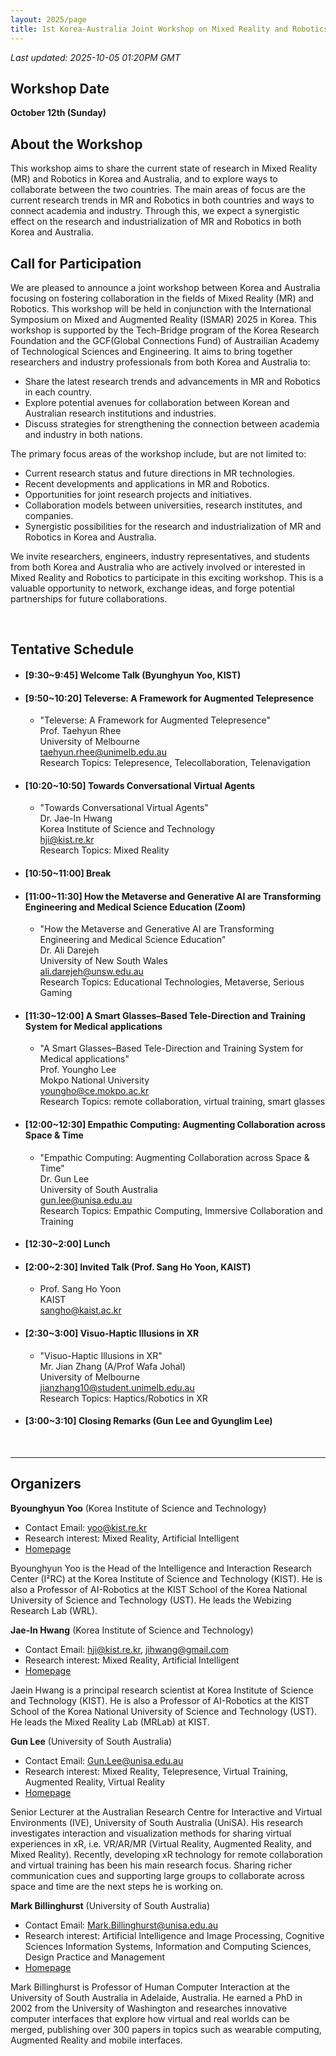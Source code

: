 ```yaml
---
layout: 2025/page
title: 1st Korea-Australia Joint Workshop on Mixed Reality and Robotics (KAMRR’25)
---
```


<!-- add custom title css style for this page -->
<style>
.hero-title h1,
.hero-section h1,
h1.page-title,
main h1:first-of-type {
  font-size: clamp(1rem, 3vw + 0.5rem, 2.8rem);
  line-height: 1.2;
  letter-spacing: -0.01em;
  word-break: keep-all;
  overflow-wrap: anywhere;
  margin-bottom: 0.5em;
  text-align: center;
}

@media (max-width: 400px) {
  .hero-title h1,
  .hero-section h1,
  h1.page-title,
  main h1:first-of-type {
    font-size: 1.2rem;
  }
}

@media (max-width: 250px) {
  .hero-title h1,
  .hero-section h1,
  h1.page-title,
  main h1:first-of-type {
    font-size: 1rem;
  }
}
</style>

*Last updated: 2025-10-05 01:20PM GMT*

## Workshop Date
**October 12th (Sunday)**

## About the Workshop
This workshop aims to share the current state of research in Mixed Reality (MR) and Robotics in Korea and Australia, and to explore ways to collaborate between the two countries. The main areas of focus are the current research trends in MR and Robotics in both countries and ways to connect academia and industry. Through this, we expect a synergistic effect on the research and industrialization of MR and Robotics in both Korea and Australia.

## Call for Participation
We are pleased to announce a joint workshop between Korea and Australia focusing on fostering collaboration in the fields of Mixed Reality (MR) and Robotics. This workshop will be held in conjunction with the International Symposium on Mixed and Augmented Reality (ISMAR) 2025 in Korea. 
This workshop is supported by the Tech-Bridge program of the Korea Research Foundation and the GCF(Global Connections Fund) of Austrailian Academy of Technological Sciences and Engineering. It aims to bring together researchers and industry professionals from both Korea and Australia to:

  - Share the latest research trends and advancements in MR and Robotics in each country.
  - Explore potential avenues for collaboration between Korean and Australian research institutions and industries.
  - Discuss strategies for strengthening the connection between academia and industry in both nations.

The primary focus areas of the workshop include, but are not limited to:
  - Current research status and future directions in MR technologies. 
  - Recent developments and applications in MR and Robotics. 
  - Opportunities for joint research projects and initiatives. 
  - Collaboration models between universities, research institutes, and companies. 
- Synergistic possibilities for the research and industrialization of MR and Robotics in Korea and Australia.

We invite researchers, engineers, industry representatives, and students from both Korea and Australia who are actively involved or interested in Mixed Reality and Robotics to participate in this exciting workshop. This is a valuable opportunity to network, exchange ideas, and forge potential partnerships for future collaborations.

<br>

## Tentative Schedule
- #### **\[9:30~9:45\] Welcome Talk (Byunghyun Yoo, KIST)**
- #### **\[9:50~10:20\] Televerse: A Framework for Augmented Telepresence**
  - "Televerse: A Framework for Augmented Telepresence" 
  <br> Prof. Taehyun Rhee 
  <br> University of Melbourne 
  <br> <taehyun.rhee@unimelb.edu.au>
  <br> Research Topics: Telepresence, Telecollaboration, Telenavigation
- #### **\[10:20~10:50\] Towards Conversational Virtual Agents**
  -  "Towards Conversational Virtual Agents"
  <br> Dr. Jae-In Hwang
  <br> Korea Institute of Science and Technology
  <br> <hji@kist.re.kr>
  <br> Research Topics: Mixed Reality
- #### **\[10:50~11:00\] Break**
- #### **\[11:00~11:30\] How the Metaverse and Generative AI are Transforming Engineering and Medical Science Education (Zoom)**
  - "How the Metaverse and Generative AI are Transforming Engineering and Medical Science Education"
  <br> Dr. Ali Darejeh
  <br> University of New South Wales
  <br> <ali.darejeh@unsw.edu.au>
  <br> Research Topics: Educational Technologies, Metaverse, Serious Gaming
- #### **\[11:30~12:00\] A Smart Glasses–Based Tele-Direction and Training System for Medical applications**
  - "A Smart Glasses–Based Tele-Direction and Training System for Medical applications" 
  <br> Prof. Youngho Lee
  <br> Mokpo National University
  <br> <youngho@ce.mokpo.ac.kr>
  <br> Research Topics: remote collaboration, virtual training, smart glasses
- #### **\[12:00~12:30\] Empathic Computing: Augmenting Collaboration across Space & Time**
  - "Empathic Computing: Augmenting Collaboration across Space & Time" 
  <br> Dr. Gun Lee 
  <br> University of South Australia
  <br> <gun.lee@unisa.edu.au>
  <br> Research Topics: Empathic Computing, Immersive Collaboration and Training
- #### **\[12:30~2:00\] Lunch**
- #### **\[2:00~2:30\] Invited Talk (Prof. Sang Ho Yoon, KAIST)**
  - Prof. Sang Ho Yoon 
  <br> KAIST
  <br> <sangho@kaist.ac.kr>
- #### **\[2:30~3:00\] Visuo-Haptic Illusions in XR**
  - "Visuo-Haptic Illusions in XR"
  <br> Mr. Jian Zhang (A/Prof Wafa Johal)
  <br> University of Melbourne
  <br> <jianzhang10@student.unimelb.edu.au>
  <br> Research Topics: Haptics/Robotics in XR
- #### **\[3:00~3:10\] Closing Remarks (Gun Lee and Gyunglim Lee)**

<br>

---
 
## Organizers

**Byounghyun Yoo** (Korea Institute of Science and Technology)

- Contact Email: <yoo@kist.re.kr>
- Research interest: Mixed Reality, Artificial Intelligent
- [Homepage](https://www.byoo.org)

Byounghyun Yoo is the Head of the Intelligence and Interaction Research Center (I²RC) at the Korea Institute of Science and Technology (KIST). He is also a Professor of AI-Robotics at the KIST School of the Korea National University of Science and Technology (UST). He leads the Webizing Research Lab (WRL).

**Jae-In Hwang** (Korea Institute of Science and Technology)

- Contact Email: <hji@kist.re.kr>, <jihwang@gmail.com>
- Research interest: Mixed Reality, Artificial Intelligent
- [Homepage](https://sites.google.com/view/mrlabkist)

Jaein Hwang is a principal research scientist at Korea Institute of Science and Technology (KIST). He is also a Professor of AI-Robotics at the KIST School of the Korea National University of Science and Technology (UST). He leads the Mixed Reality Lab (MRLab) at KIST.

**Gun Lee** (University of South Australia)

- Contact Email: <Gun.Lee@unisa.edu.au>
- Research interest: Mixed Reality, Telepresence, Virtual Training, Augmented Reality, Virtual Reality
- [Homepage](https://people.unisa.edu.au/gun.lee)

Senior Lecturer at the Australian Research Centre for Interactive and Virtual Environments (IVE), University of South Australia (UniSA). His research investigates interaction and visualization methods for sharing virtual experiences in xR, i.e. VR/AR/MR (Virtual Reality, Augmented Reality, and Mixed Reality). Recently, developing xR technology for remote collaboration and virtual training has been his main research focus. Sharing richer communication cues and supporting large groups to collaborate across space and time are the next steps he is working on.


**Mark Billinghurst** (University of South Australia)

- Contact Email: <Mark.Billinghurst@unisa.edu.au>
- Research interest: Artificial Intelligence and Image Processing, Cognitive Sciences Information Systems, Information and Computing Sciences, Design Practice and Management
- [Homepage](https://people.unisa.edu.au/Mark.Billinghurst)

Mark Billinghurst is Professor of Human Computer Interaction at the University of South Australia in Adelaide, Australia. He earned a PhD in 2002 from the University of Washington and researches innovative computer interfaces that explore how virtual and real worlds can be merged, publishing over 300 papers in topics such as wearable computing, Augmented Reality and mobile interfaces.